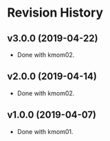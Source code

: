 # Revision History

## v3.0.0 (2019-04-22)

-   Done with kmom02.

## v2.0.0 (2019-04-14)

-   Done with kmom02.

## v1.0.0 (2019-04-07)

-   Done with kmom01.
